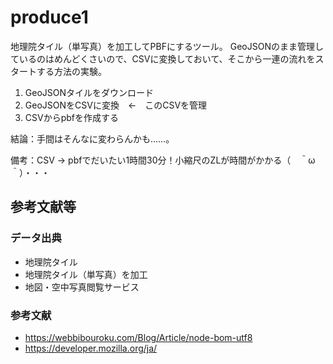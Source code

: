 # produce1

地理院タイル（単写真）を加工してPBFにするツール。
GeoJSONのまま管理しているのはめんどくさいので、CSVに変換しておいて、そこから一連の流れをスタートする方法の実験。

1. GeoJSONタイルをダウンロード
2. GeoJSONをCSVに変換　←　このCSVを管理
3. CSVからpbfを作成する

結論：手間はそんなに変わらんかも……。

備考：CSV → pbfでだいたい1時間30分！小縮尺のZLが時間がかかる（　＾ω＾）・・・


## 参考文献等
### データ出典
* 地理院タイル
* 地理院タイル（単写真）を加工
* 地図・空中写真閲覧サービス
### 参考文献
* https://webbibouroku.com/Blog/Article/node-bom-utf8
* https://developer.mozilla.org/ja/
